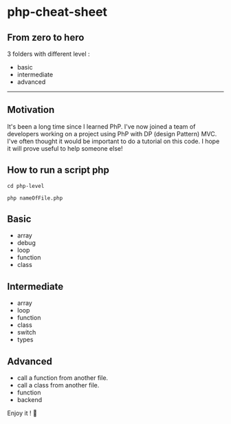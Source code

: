 # php-cheat-sheet

## From zero to hero

3 folders with different level :

- basic
- intermediate
- advanced

---

## Motivation

It's been a long time since I learned PhP. I've now joined a team of developers working on a project using PhP with DP (design Pattern) MVC. I've often thought it would be important to do a tutorial on this code. I hope it will prove useful to help someone else!

## How to run a script php

`cd php-level`

`php nameOfFile.php`

## Basic

- array
- debug
- loop
- function
- class

## Intermediate

- array
- loop
- function
- class
- switch
- types

## Advanced

- call a function from another file.
- call a class from another file.
- function
- backend

Enjoy it ! :koala:
